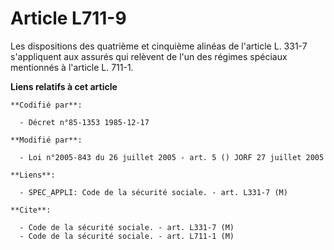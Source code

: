 # Article L711-9

Les dispositions des quatrième et cinquième alinéas de l'article L. 331-7 s'appliquent aux assurés qui relèvent de l'un des
régimes spéciaux mentionnés à l'article L. 711-1.

**Liens relatifs à cet article**

	**Codifié par**:

	  - Décret n°85-1353 1985-12-17

	**Modifié par**:

	  - Loi n°2005-843 du 26 juillet 2005 - art. 5 () JORF 27 juillet 2005

	**Liens**:

	  - SPEC_APPLI: Code de la sécurité sociale. - art. L331-7 (M)

	**Cite**:

	  - Code de la sécurité sociale. - art. L331-7 (M)
	  - Code de la sécurité sociale. - art. L711-1 (M)
